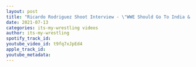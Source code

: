 ```yaml
---
layout: post
title: "Ricardo Rodriguez Shoot Interview - \"WWE Should Go To India & Egypt\""
date: 2021-07-13
categories: its-my-wrestling videos
author: its-my-wrestling
spotify_track_id: 
youtube_video_id: t9fq7xJpEd4
apple_track_id: 
youtube_metadata: 
---
```

